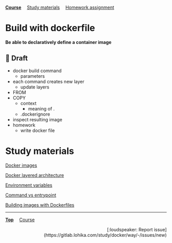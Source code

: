 **[Course](../README.md)**
&emsp;[Study materials](#study-materials)
&emsp;[Homework assignment](./homework/README.md)

# Build with dockerfile

**Be able to declaratively define a container image**

## :construction: Draft
- docker build command
  - parameters
- each command creates new layer
  - update layers
- FROM
- COPY
  - context
    - meaning of .
  - .dockerignore
- inspect resulting image
- homework
  - write docker file

# Study materials

[Docker images](https://capgemini.udemy.com/course/learn-docker/learn/lecture/7894020#overview)

[Docker layered architecture](https://capgemini.udemy.com/course/learn-docker/learn/lecture/15829082#overview)

[Environment variables](https://capgemini.udemy.com/course/learn-docker/learn/lecture/12240112#overview)

[Command vs entrypoint](https://capgemini.udemy.com/course/learn-docker/learn/lecture/12485580#overview)

[Building images with Dockerfiles](https://capgemini.udemy.com/course/docker-tutorial/learn/lecture/16123011#overview)

---
**[Top](#)**
&emsp;[Course](/README.md)
<div align="right">[:loudspeaker: Report issue](https://gitlab.lohika.com/study/docker/way/-/issues/new)</div>
